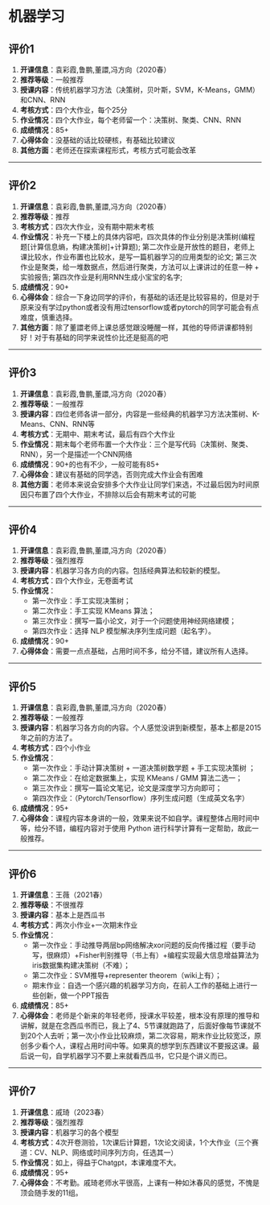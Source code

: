 # 机器学习

## 评价1

1. **开课信息**：袁彩霞,鲁鹏,董譞,冯方向（2020春）
2. **推荐等级**：一般推荐
3. **授课内容**：传统机器学习方法（决策树，贝叶斯，SVM，K-Means，GMM）和CNN、RNN
4. **考核方式**：四个大作业，每个25分
5. **作业情况**：四个大作业，每个老师留一个：决策树、聚类、CNN、RNN
6. **成绩情况**：85+
7. **心得体会**：没基础的话比较硬核，有基础比较建议
8. **其他方面**：老师还在探索课程形式，考核方式可能会改革

---

## 评价2

1. **开课信息**：袁彩霞,鲁鹏,董譞,冯方向（2020春）
2. **推荐等级**：推荐
3. **考核方式**：四次大作业，没有期中期末考核
4. **作业情况**：补充一下楼上的具体内容吧，四次具体的作业分别是决策树(编程题\[计算信息熵，构建决策树\]+计算题); 第二次作业是开放性的题目，老师上课比较水，作业布置也比较水，是写一篇机器学习的应用类型的论文; 第三次作业是聚类，给一堆数据点，然后进行聚类，方法可以上课讲过的任意一种 + 实验报告; 第四次作业是利用RNN生成小宝宝的名字;
5. **成绩情况**：90+
6. **心得体会**：综合一下身边同学的评价，有基础的话还是比较容易的，但是对于原来没有学过python或者没有用过tensorflow或者pytorch的同学可能会有点难度，慎重选择。
7. **其他方面**：除了董譞老师上课总感觉跟没睡醒一样，其他的导师讲课都特别好！对于有基础的同学来说性价比还是挺高的吧

---

## 评价3

1. **开课信息**：袁彩霞,鲁鹏,董譞,冯方向（2020春）
2. **推荐等级**：一般推荐
3. **授课内容**：四位老师各讲一部分，内容是一些经典的机器学习方法决策树、K-Means、CNN、RNN等
4. **考核方式**：无期中、期末考试，最后有四个大作业
5. **作业情况**：期末每个老师布置一个大作业：三个是写代码（决策树、聚类、RNN），另一个是描述一个CNN网络
6. **成绩情况**：90+的也有不少，一般可能有85+
7. **心得体会**：建议有基础的同学选，否则完成大作业会有困难
8. **其他方面**：老师本来说会安排多个大作业让同学们来选，不过最后因为时间原因只布置了四个大作业，不排除以后会有期末考试的可能

---

## 评价4

1. **开课信息**：袁彩霞,鲁鹏,董譞,冯方向（2020春）
2. **推荐等级**：强烈推荐
3. **授课内容**：机器学习各方向的内容。包括经典算法和较新的模型。
4. **考核方式**：四个大作业，无卷面考试
5. **作业情况**：
    * 第一次作业：手工实现决策树；
    * 第二次作业：手工实现 KMeans 算法；
    * 第三次作业：撰写一篇小论文，对于一个问题使用神经网络建模；
    * 第四次作业：选择 NLP 模型解决序列生成问题（起名字）。
6. **成绩情况**：90+
7. **心得体会**：需要一点点基础，占用时间不多，给分不错，建议所有人选择。

---

## 评价5

1. **开课信息**：袁彩霞,鲁鹏,董譞,冯方向（2020春）
2. **推荐等级**：一般推荐
3. **授课内容**：机器学习各方向的内容。个人感觉没讲到新模型，基本上都是2015年之前的方法了。
4. **考核方式**：四个小作业
5. **作业情况**：
   * 第一次作业：手动计算决策树 + 一道决策树数学题 + 手工实现决策树 ；
   * 第二次作业：在给定数据集上，实现 KMeans / GMM 算法二选一；
   * 第三次作业：撰写一篇论文笔记，论文是深度学习方向即可；
   * 第四次作业：（Pytorch/Tensorflow）序列生成问题（生成英文名字）
6. **成绩情况**：95+
7. **心得体会**：课程内容本身讲的一般，效果来说不如自学。课程整体占用时间中等，给分不错，编程内容对于使用 Python 进行科学计算有一定帮助，故此一般推荐。

---

## 评价6

1. **开课信息**：王薇（2021春）
2. **推荐等级**：不很推荐
3. **授课内容**：基本上是西瓜书
4. **考核方式**：两次小作业+一次期末作业
5. **作业情况**：
   * 第一次作业：手动推导两层bp网络解决xor问题的反向传播过程（要手动写，很麻烦）+Fisher判别推导（书上有）+编程实现最大信息增益算法为iris数据集构建决策树（不难）；
   * 第二次作业：SVM推导+representer theorem（wiki上有）；
   * 期末作业：自选一个感兴趣的机器学习方向，在前人工作的基础上进行一些创新，做一个PPT报告
6. **成绩情况**：85+
7. **心得体会**：老师是个新来的年轻老师，授课水平较差，根本没有原理的推导和讲解，就是在念西瓜书而已，我上了4、5节课就跑路了，后面好像每节课就不到20个人去听；第一次小作业比较麻烦，第二次容易，期末作业比较宽泛，原创多少看个人，课程占用时间中等。如果真的想学到东西建议不要报这课。最后说一句，自学机器学习不要上来就看西瓜书，它只是个讲义而已。

---

## 评价7

1. **开课信息**：戚琦（2023春）
2. **推荐等级**：强烈推荐
3. **授课内容**：机器学习的各个模型
4. **考核方式**：4次开卷测验，1次课后计算题，1次论文阅读，1个大作业（三个赛道：CV、NLP、网络或时间序列方向，任选其一）
5. **作业情况**：如上，得益于Chatgpt，本课难度不大。
6. **成绩情况**：95+
7. **心得体会**：不考勤。戚琦老师水平很高，上课有一种如沐春风的感觉，不愧是顶会随手发的11组。
